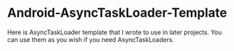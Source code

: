 # Android-AsyncTaskLoader-Template
Here is AsyncTaskLoader template that I wrote to use in later projects. You can use them as you wish if you need AsyncTaskLoaders.
